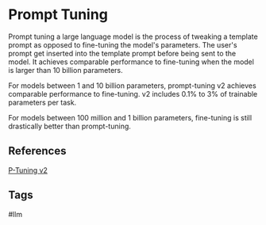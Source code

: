 # Prompt Tuning

Prompt tuning a large language model is the process of tweaking a template prompt as opposed to fine-tuning the model's parameters. The user's prompt get inserted into the template prompt before being sent to the model. It achieves comparable performance to fine-tuning when the model is larger than 10 billion parameters.  

For models between 1 and 10 billion parameters, prompt-tuning v2 achieves comparable performance to fine-tuning. v2 includes 0.1% to 3% of trainable parameters per task.  

For models between 100 million and 1 billion parameters, fine-tuning is still drastically better than prompt-tuning.  

## References
[P-Tuning v2](https://arxiv.org/pdf/2110.07602)

## Tags
#llm
